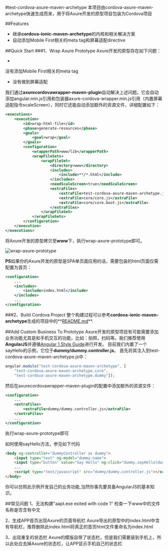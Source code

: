 #test-cordova-axure-maven-archetype
本项目由cordova-axure-maven-archetype快速生成而来，用于将Axure开发的原型项目包装为Cordova项目


##Features
- 继承**cordova-ionic-maven-archetype**的内核和相关解决方案
- 自动添加Mobile First相关的meta tag和屏幕适配directive


##Quick Start
###1、Wrap Axure Prototype
Axure开发的原型存在如下问题：

- 
没有添加Mobile First相关的meta tag
- 没有做到屏幕适配

我们通过**axurecordovawrapper-maven-plugin**自动解决上述问题。它会自动添加angular.min.js引用和包装器axure-cordova-wrapper.min.js引用（内置屏幕适配指令scaleScreen），同时它还能自动添加额外的资源文件，详细配置如下：
```xml
<executions>
    <execution>
        <id>wrap-html-file</id>
        <phase>generate-resources</phase>
        <goals>
            <goal>wrap</goal>
        </goals>
        <configuration>
            <wrapperPath>www/lib</wrapperPath>
            <wrapFileSets>
                <wrapFileSet>
                    <directory>www</directory>
                    <includes>
                        <include>**/*.html</include>
                    </includes>
                    <needScaleScreen>true</needScaleScreen>
                    <extraFiles>
                        <extraFile>test-cordova-axure-maven-archetype.js</extraFile>
                        <extraFile>core/core.js</extraFile>
                        <extraFile>core/core.boot.js</extraFile>
                    </extraFiles>
                </wrapFileSet>
            </wrapFileSets>
        </configuration>
    </execution>
</executions>
```

将Axure开发的原型拷贝至**www**下，执行wrap-axure-prototype即可。

![wrap-axure-prototype](http://zhoujianhui.bitbucket.org/cordova/cordova-axure-prototype-wrap.png)

**PS**如果你的Axure开发的原型是SPA单页面应用的话，需要包装的html页面仅需配置为首页：
```xml
<configuration>
    ...
    <includes>
        <include>index.html</include>
    </includes>
    ...
</configuration>    
```

###2、Build Cordova Project
整个构建过程可以参考**cordova-ionic-maven-archetype**生成的项目中的**[README.md](https://github.com/zhoujianhui/cordova-ionic-maven-archetype/blob/master/test-cordova-ionic-maven-archetype/README.md)**.


##Add Custom Business To Prototype
Axure开发的原型项目有可能需要添加业务功能尤其是和手机交互的功能，比如：拍照，扫码等。我们推荐使用**AngularJS**并遵循[Angular 1 Style Guide](https://github.com/johnpapa/angular-styleguide/tree/master/a1)进行开发。
目前我们内置了一个sayHello的示例，它位于**dummy/dummy.controller.js**。
首先将其注入到test-cordova-axure-maven-archetype.js中：
```js
angular.module("test-cordova-axure-maven-archetype", [
    "test-cordova-axure-maven-archetype.core",
    "test-cordova-axure-maven-archetype.dummy"]);
```
然后在axurecordovawrapper-maven-plugin的配置中添加额外的资源文件：
```xml
<configuration>
    ...
    <extraFiles>
        <extraFile>dummy/dummy.controller.js</extraFile>
    </extraFiles>
    ...
</configuration>    
```
执行wrap-axure-prototype即可

如何使用sayHello方法，参见如下代码
```html
<body ng-controller="dummyController as dummy">
    <input type="text" ng-model="dummy.name">
    <input type="button" value="Say Hello" ng-click="dummy.sayHello(dummy.name)">
    ...
    <script type="text/javascript" src="dummy/dummy.controller.js"></script>
</body>
```

你可以仿照此示例开发自己的业务功能,当然你事先要具备AngularJS的基本知识。


##常见问题
1、无法构建"aapt.exe exited with code 1"
检查一下www中的文件名称是否含有中文

2、生成APP首页出现Axure的页面导航栏
Axure导出的原型中的index.html中含有导航栏，推荐删除此index.html将真正的首页html文件重命名为index.html

3、出现重复的状态栏
Axure的模版自带了状态栏，但是我们需要装到手机上，所以此处应去掉Axure的状态栏，让APP显示手机自己的状态栏
